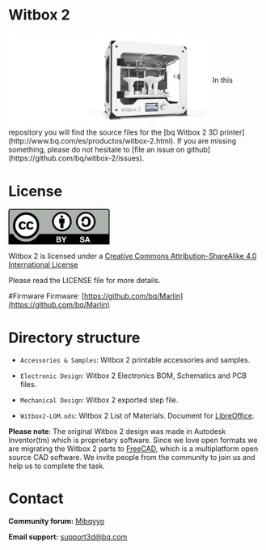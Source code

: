 Witbox 2
======
<img src="./doc/images/W2.jpg" width="400" align = "center">
In this repository you will find the source files for the [bq Witbox 2 3D printer](http://www.bq.com/es/productos/witbox-2.html). If you are missing something, please do not hesitate to [file an issue on github](https://github.com/bq/witbox-2/issues).

# License 

<img src="./doc/LICENSE/by-sa.png" width="200" align = "center">

Witbox 2 is licensed under a [Creative Commons Attribution-ShareAlike 4.0 International License](http://creativecommons.org/licenses/by-sa/4.0/)

Please read the LICENSE file for more details.

#Firmware
Firmware: [https://github.com/bq/Marlin](https://github.com/bq/Marlin)

Directory structure
===================
 
 * `Accessories & Samples`: Witbox 2 printable accessories and samples.
 
 * `Electronic Design`: Witbox 2 Electronics BOM, Schematics and PCB files.

 * `Mechanical Design`: Witbox 2 exported step file.

 * `Witbox2-LOM.ods`: Witbox 2 List of Materials. Document for [LibreOffice](https://www.libreoffice.org/).

**Please note**: The original Witbox 2 design was made in Autodesk Inventor(tm) which is proprietary software. Since we love open formats we are migrating the Witbox 2 parts to [FreeCAD](http://www.freecadweb.org/), which is a multiplatform open source CAD software. We invite people from the community to join us and help us to complete the task.

Contact
===================

__Community forum:__  [Mibqyyo](http://www.mibqyyo.com/comunidad/?lang=en)

__Email support:__ support3d@bq.com
